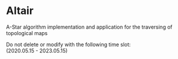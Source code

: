 # Altair
A-Star algorithm implementation and application for the traversing of topological maps

Do not delete or modify with the following time slot:  
(2020.05.15 - 2023.05.15)
